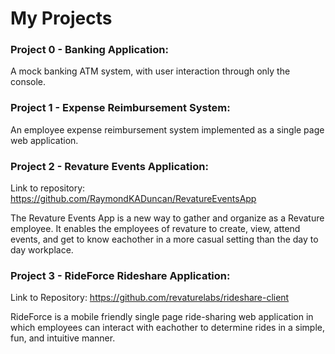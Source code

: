 
# My Projects #

### Project 0 - Banking Application: ###
	
A mock banking ATM system, with user interaction through only the console.

### Project 1 - Expense Reimbursement System: ###
	
An employee expense reimbursement system implemented as a single page web application. 

### Project 2 - Revature Events Application: ###

Link to repository: https://github.com/RaymondKADuncan/RevatureEventsApp

The Revature Events App is a new way to gather and organize as a Revature employee. It enables the employees of revature to create, view, attend events, and get to know eachother in a more casual setting than the day to day workplace.

### Project 3 - RideForce Rideshare Application: ###

Link to Repository: https://github.com/revaturelabs/rideshare-client

RideForce is a mobile friendly single page ride-sharing web application in which employees can interact with eachother to determine rides in a simple, fun, and intuitive manner.
		
